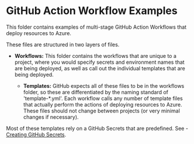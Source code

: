 # GitHub Action Workflow Examples

This folder contains examples of multi-stage GitHub Action Workflows that deploy resources to Azure.

These files are structured in two layers of files.  

- **Workflows:** This folder contains the workflows that are unique to a project, where you would specify secrets and environment names that are being deployed, as well as call out the individual templates that are being deployed.

  - **Templates:** GitHub expects all of these files to be in the workflows folder, so these are differentiated by the naming standard of 'template-*.yml'.  Each workflow calls any number of template files that actually perform the actions of deploying resources to Azure. These files should not change between projects (or very minimal changes if necessary).

Most of these templates rely on a GitHub Secrets that are predefined.
See - [Creating GitHub Secrets](CreateGitHubSecrets.md).
